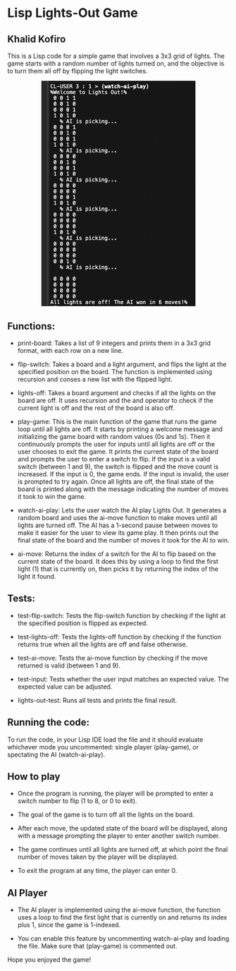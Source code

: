 # Lisp Lights-Out Game
## Khalid Kofiro

This is a Lisp code for a simple game that involves a 3x3 grid of lights. The game starts with a random number of lights turned on, and the objective is to turn them all off by flipping the light switches.

<p align="center">
  <img src="images/lightsoutgame.png" alt="LightsOut" width="350"/>
</p>

## Functions:

* print-board: Takes a list of 9 integers and prints them in a 3x3 grid format, with each row on a new line.

* flip-switch: Takes a board and a light argument, and flips the light at the specified position on the board. The function is implemented using recursion and conses a new list with the flipped light.

* lights-off: Takes a board argument and checks if all the lights on the board are off. It uses recursion and the and operator to check if the current light is off and the rest of the board is also off.

* play-game: This is the main function of the game that runs the game loop until all lights are off. It starts by printing a welcome message and initializing the game board with random values (0s and 1s). Then it continuously prompts the user for inputs until all lights are off or the user chooses to exit the game. It prints the current state of the board and prompts the user to enter a switch to flip. If the input is a valid switch (between 1 and 9), the switch is flipped and the move count is increased. If the input is 0, the game ends. If the input is invalid, the user is prompted to try again. Once all lights are off, the final state of the board is printed along with the message indicating the number of moves it took to win the game.

* watch-ai-play: Lets the user watch the AI play Lights Out. It generates a random board and uses the ai-move function to make moves until all lights are turned off. The AI has a 1-second pause between moves to make it easier for the user to view its game play. It then prints out the final state of the board and the number of moves it took for the AI to win.

* ai-move: Returns the index of a switch for the AI to flip based on the current state of the board. It does this by using a loop to find the first light (1) that is currently on, then picks it by returning the index of the light it found.
## Tests:

* test-flip-switch: Tests the flip-switch function by checking if the light at the specified position is flipped as expected.

* test-lights-off: Tests the lights-off function by checking if the function returns true when all the lights are off and false otherwise.

* test-ai-move: Tests the ai-move function by checking if the move returned is valid (between 1 and 9).

* test-input: Tests whether the user input matches an expected value. The expected value can be adjusted.

* lights-out-test: Runs all tests and prints the final result.

## Running the code:

To run the code, in your Lisp IDE load the file and it should evaluate whichever mode you uncommented: single player (play-game), or spectating the AI (watch-ai-play).

## How to play 

* Once the program is running, the player will be prompted to enter a switch number to flip (1 to 8, or 0 to exit). 

* The goal of the game is to turn off all the lights on the board. 

* After each move, the updated state of the board will be displayed, along with a message prompting the player to enter another switch number. 

* The game continues until all lights are turned off, at which point the final number of moves taken by the player will be displayed. 

* To exit the program at any time, the player can enter 0.

## AI Player

* The AI player is implemented using the ai-move function, the function uses a loop to find the first light that is currently on and returns its index plus 1, since the game is 1-indexed.

* You can enable this feature by uncommenting watch-ai-play and loading the file. Make sure that (play-game) is commented out.

Hope you enjoyed the game!
